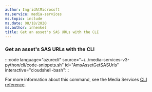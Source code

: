```yaml
---
author: IngridAtMicrosoft
ms.service: media-services
ms.topic: include
ms.date: 08/18/2020
ms.author: inhenkel
title: Get an asset's SAS URLs with the CLI
---
```


### Get an asset's SAS URLs with the CLI

:::code language="azurecli" source="~/../media-services-v3-python/cli/code-snippets.sh" id="AmsAssetGetSASUrls" interactive="cloudshell-bash":::

For more information about this command, see the Media Services [CLI reference](/cli/azure/ams/asset?view=azure-cli-latest&preserve-view=true#az-ams-asset-get-sas-urls).
